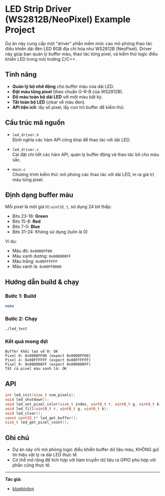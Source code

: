 # LED Strip Driver (WS2812B/NeoPixel) Example Project

Dự án này cung cấp một "driver" phần mềm mức cao mô phỏng thao tác điều khiển dải đèn LED RGB địa chỉ hóa như WS2812B (NeoPixel). Driver này giúp bạn quản lý buffer màu, thao tác từng pixel, và kiểm thử logic điều khiển LED trong môi trường C/C++.

## Tính năng

- **Quản lý bộ nhớ động** cho buffer màu của dải LED.
- **Đặt màu từng pixel** (theo chuẩn G-R-B của WS2812B).
- **Đổ màu toàn bộ dải LED** với một màu bất kỳ.
- **Tắt toàn bộ LED** (clear về màu đen).
- **API tiện ích**: lấy số pixel, lấy con trỏ buffer để kiểm thử.

## Cấu trúc mã nguồn

- `led_driver.h`  
  Định nghĩa các hàm API công khai để thao tác với dải LED.

- `led_driver.c`  
  Cài đặt chi tiết các hàm API, quản lý buffer động và thao tác bit cho màu sắc.

- `main.c`  
  Chương trình kiểm thử: mô phỏng các thao tác với dải LED, in ra giá trị màu từng pixel.

## Định dạng buffer màu

Mỗi pixel là một giá trị `uint32_t`, sử dụng 24 bit thấp:
- Bits 23-16: **Green**
- Bits 15-8: **Red**
- Bits 7-0: **Blue**
- Bits 31-24: Không sử dụng (luôn là 0)

Ví dụ:  
- Màu đỏ:    `0x0000FF00`  
- Màu xanh dương: `0x000000FF`  
- Màu trắng: `0x00FFFFFF`  
- Màu xanh lá: `0x00FF0000`  

## Hướng dẫn build & chạy

### Bước 1: Build

```sh
make
```

### Bước 2: Chạy

```sh
./led_test
```

### Kết quả mong đợi

```
Buffer khởi tạo về 0: OK
Pixel 0: 0x0000FF00 (expect 0x0000FF00)
Pixel 4: 0x00FFFFFF (expect 0x00FFFFFF)
Pixel 9: 0x000000FF (expect 0x000000FF)
Tất cả pixel màu xanh lá: OK
```

## API

```c
int led_init(size_t num_pixels);
void led_shutdown();
void led_set_pixel_color(size_t index, uint8_t r, uint8_t g, uint8_t b);
void led_fill(uint8_t r, uint8_t g, uint8_t b);
void led_clear();
const uint32_t* led_get_buffer();
size_t led_get_pixel_count();
```

## Ghi chú

- Dự án này chỉ mô phỏng logic điều khiển buffer dữ liệu màu, KHÔNG gửi tín hiệu vật lý ra dải LED thực tế.
- Có thể mở rộng để tích hợp với hàm truyền dữ liệu ra GPIO phù hợp với phần cứng thực tế.

---

**Tác giả:**  
- [bluebirdvn](https://github.com/bluebirdvn)